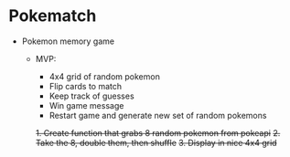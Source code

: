 # Pokematch

- Pokemon memory game
  - MVP:
	- 4x4 grid of random pokemon
	- Flip cards to match
	- Keep track of guesses
	- Win game message
	- Restart game and generate new set of random pokemons

	~~1. Create function that grabs 8 random pokemon from pokeapi~~
	~~2. Take the 8, double them, then shuffle~~
	~~3. Display in nice 4x4 grid~~
